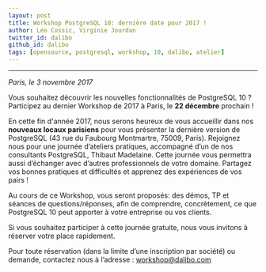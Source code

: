 ```yaml
---
layout: post
title: Workshop PostgreSQL 10: dernière date pour 2017 !
author: Léo Cossic, Virginie Jourdan
twitter_id: dalibo
github_id: dalibo
tags: [opensource, postgresql, workshop, 10, dalibo, atelier]
---
```


---
*Paris, le 3 novembre 2017*

Vous souhaitez découvrir les nouvelles fonctionnalités de PostgreSQL 10 ? Participez au dernier Workshop de 2017 à Paris, le **22 décembre** prochain !

<!--MORE-->


En cette fin d'année 2017, nous serons heureux de vous accueillir dans nos **nouveaux locaux parisiens** pour vous présenter la dernière version de PostgreSQL (43 rue du Faubourg Montmartre, 75009, Paris). 
Rejoignez nous pour une journée d’ateliers pratiques, accompagné d’un de nos consultants PostgreSQL, Thibaut Madelaine. Cette journée vous permettra aussi d’échanger avec d’autres professionnels de votre domaine. Partagez vos bonnes pratiques et difficultés et apprenez des expériences de vos pairs !

Au cours de ce Workshop, vous seront proposés: des démos, TP et séances de questions/réponses, afin de comprendre, concrètement, ce que PostgreSQL 10 peut apporter à votre entreprise ou vos clients.

Si vous souhaitez participer à cette journée gratuite, nous vous invitons à réserver votre place rapidement.

Pour toute réservation (dans la limite d’une inscription par société) ou demande, contactez nous à l’adresse : [workshop@dalibo.com](mailto:workshop@dalibo.com)

